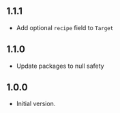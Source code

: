 ## 1.1.1

- Add optional `recipe` field to `Target`

## 1.1.0

- Update packages to null safety

## 1.0.0

- Initial version.
